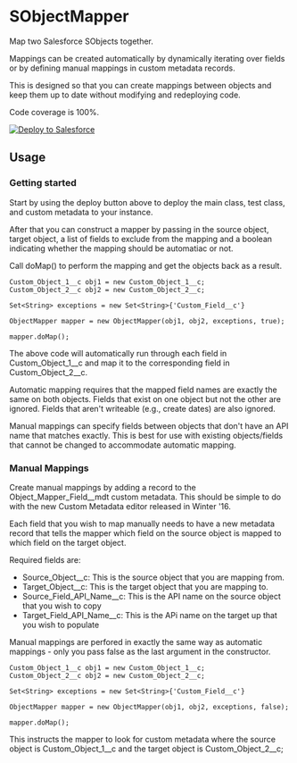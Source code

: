 # SObjectMapper
Map two Salesforce SObjects together.

Mappings can be created automatically by dynamically iterating over fields or by defining manual mappings in custom metadata records.

This is designed so that you can create mappings between objects and keep them up to date without modifying and redeploying code.

Code coverage is 100%.

<a href="https://githubsfdeploy.herokuapp.com?owner=jtowers&repo=SObjectMapper">
  <img alt="Deploy to Salesforce"
       src="https://raw.githubusercontent.com/afawcett/githubsfdeploy/master/src/main/webapp/resources/img/deploy.png">
</a>

## Usage

### Getting started

Start by using the deploy button above to deploy the main class, test class, and custom metadata to your instance.

After that you can construct a mapper by passing in the source object, target object, a list of fields to exclude from the mapping and a boolean indicating whether the mapping should be automatiac or not.

Call doMap() to perform the mapping and get the objects back as a result.

```Apex
Custom_Object_1__c obj1 = new Custom_Object_1__c;
Custom_Object_2__c obj2 = new Custom_Object_2__c;

Set<String> exceptions = new Set<String>{'Custom_Field__c'}

ObjectMapper mapper = new ObjectMapper(obj1, obj2, exceptions, true);

mapper.doMap();

```

The above code will automatically run through each field in Custom_Object_1__c and map it to the corresponding field in Custom_Object_2__c.

Automatic mapping requires that the mapped field names are exactly the same on both objects. Fields that exist on one object but not the other are ignored. Fields that aren't writeable (e.g., create dates) are also ignored.

Manual mappings can specify fields between objects that don't have an API name that matches exactly. This is best for use with existing objects/fields that cannot be changed to accommodate automatic mapping.

### Manual Mappings

Create manual mappings by adding a record to the Object_Mapper_Field__mdt custom metadata. This should be simple to do with the new Custom Metadata editor released in Winter '16.

Each field that you wish to map manually needs to have a new metadata record that tells the mapper which field on the source object is mapped to which field on the target object.

Required fields are:

- Source_Object__c: This is the source object that you are mapping from.
- Target_Object__c: This is the target object that you are mapping to.
- Source_Field_API_Name__c: This is the API name on the source object that you wish to copy
- Target_Field_API_Name__c: This is the APi name on the target up that you wish to populate

Manual mappings are perfored in exactly the same way as automatic mappings - only you pass false as the last argument in the constructor.


```Apex
Custom_Object_1__c obj1 = new Custom_Object_1__c;
Custom_Object_2__c obj2 = new Custom_Object_2__c;

Set<String> exceptions = new Set<String>{'Custom_Field__c'}

ObjectMapper mapper = new ObjectMapper(obj1, obj2, exceptions, false);

mapper.doMap();

```

This instructs the mapper to look for custom metadata where the source object is Custom_Object_1__c and the target object is Custom_Object_2__c;
